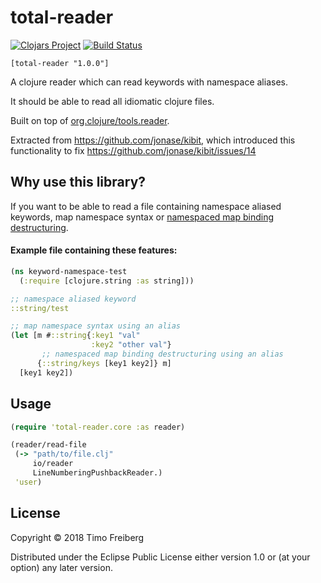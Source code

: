# total-reader

[![Clojars Project](https://img.shields.io/clojars/v/total-reader.svg)](https://clojars.org/total-reader)
[![Build Status](https://travis-ci.org/TimoFreiberg/total-reader.svg?branch=master)](https://travis-ci.org/TimoFreiberg/total-reader)

`[total-reader "1.0.0"]`

A clojure reader which can read keywords with namespace aliases.

It should be able to read all idiomatic clojure files.

Built on top of [org.clojure/tools.reader](https://github.com/clojure/tools.reader).

Extracted from https://github.com/jonase/kibit, which introduced this functionality to fix https://github.com/jonase/kibit/issues/14

## Why use this library?

If you want to be able to read a file containing namespace aliased keywords, map namespace syntax or [namespaced map binding destructuring](https://clojure.org/reference/special_forms#_map_binding_destructuring).

#### Example file containing these features:
```clojure
(ns keyword-namespace-test
  (:require [clojure.string :as string]))

;; namespace aliased keyword
::string/test

;; map namespace syntax using an alias
(let [m #::string{:key1 "val"
                  :key2 "other val"}
       ;; namespaced map binding destructuring using an alias
      {::string/keys [key1 key2]} m]
  [key1 key2])
```

## Usage

```clojure
(require 'total-reader.core :as reader)

(reader/read-file
 (-> "path/to/file.clj"
     io/reader
     LineNumberingPushbackReader.)
 'user)
```

## License

Copyright © 2018 Timo Freiberg

Distributed under the Eclipse Public License either version 1.0 or (at
your option) any later version.
